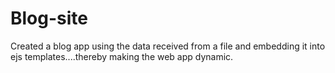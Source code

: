 # Blog-site
Created a blog app using the data received from a file and embedding it into ejs templates....thereby making the web app dynamic.
